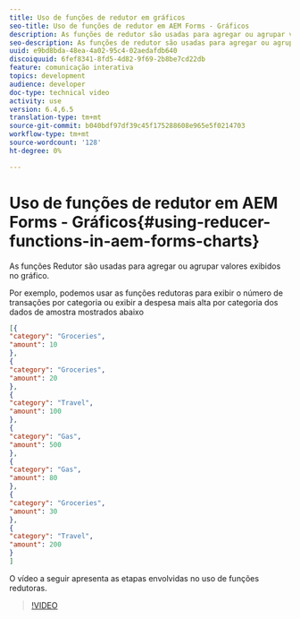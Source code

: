```yaml
---
title: Uso de funções de redutor em gráficos
seo-title: Uso de funções de redutor em AEM Forms - Gráficos
description: As funções de redutor são usadas para agregar ou agrupar valores exibidos no gráfico. O vídeo a seguir percorre as etapas envolvidas no uso de funções de redutor.
seo-description: As funções de redutor são usadas para agregar ou agrupar valores exibidos no gráfico. O vídeo a seguir percorre as etapas envolvidas no uso de funções de redutor.
uuid: e9bd8bda-48ea-4a02-95c4-02aedafdb640
discoiquuid: 6fef8341-8fd5-4d82-9f69-2b8be7cd22db
feature: comunicação interativa
topics: development
audience: developer
doc-type: technical video
activity: use
version: 6.4,6.5
translation-type: tm+mt
source-git-commit: b040bdf97df39c45f175288608e965e5f0214703
workflow-type: tm+mt
source-wordcount: '128'
ht-degree: 0%

---
```



# Uso de funções de redutor em AEM Forms - Gráficos{#using-reducer-functions-in-aem-forms-charts}

As funções Redutor são usadas para agregar ou agrupar valores exibidos no gráfico.


Por exemplo, podemos usar as funções redutoras para exibir o número de transações por categoria ou exibir a despesa mais alta por categoria dos dados de amostra mostrados abaixo

```json
[{
"category": "Groceries",
"amount": 10
},
{
"category": "Groceries",
"amount": 20
},
{
"category": "Travel",
"amount": 100
},
{
"category": "Gas",
"amount": 500
},
{
"category": "Gas",
"amount": 80
},
{
"category": "Groceries",
"amount": 30
},
{
"category": "Travel",
"amount": 200
}
]
```

O vídeo a seguir apresenta as etapas envolvidas no uso de funções redutoras.

>[!VIDEO](https://video.tv.adobe.com/v/21368/?quality=9&learn=on)

